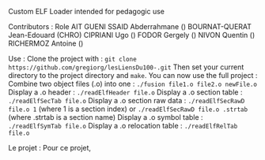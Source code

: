 Custom ELF Loader intended for pedagogic use

Contributors :                          Role
        AIT GUENI SSAID Abderrahmane    ()
        BOURNAT-QUERAT Jean-Edouard     (CHRO)
        CIPRIANI Ugo                    ()
        FODOR Gergely                   ()
        NIVON Quentin                   ()
        RICHERMOZ Antoine               ()

Use :
    Clone the project with : `git clone https://github.com/gregiorg/lesLiensDu100-.git`
    Then set your current directory to the project directory and `make`.
    You can now use the full project :
        Combine two object files (.o) into one : `./fusion file1.o file2.o newFile.o`
        Display a .o header : `./readElfHeader file.o`
        Display a .o section table : `./readElfSecTab file.o`
        Display a .o section raw data : `./readElfSecRawD file.o 1` (where 1 is a section index)
                                        or `./readElfSecRawD file.o .strtab` (where .strtab is a section name)
        Display a .o symbol table : `./readElfSymTab file.o`
        Display a .o relocation table : `./readElfRelTab file.o`

Le projet :
    Pour ce projet,  